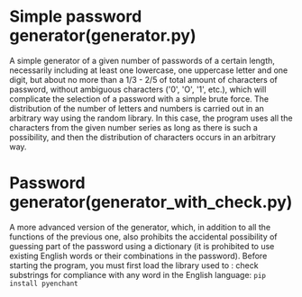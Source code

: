 # Simple password generator(generator.py)
A simple generator of a given number of passwords of a certain length, necessarily including at least one lowercase, one uppercase letter and one digit, but about no more than a 1/3 - 2/5 of total amount of characters of password, without ambiguous characters ('0', 'O', '1', etc.), which will complicate the selection of a password with a simple brute force. The distribution of the number of letters and numbers is carried out in an arbitrary way using the random library. In this case, the program uses all the characters from the given number series as long as there is such a possibility, and then the distribution of characters occurs in an arbitrary way.
# Password generator(generator_with_check.py)
A more advanced version of the generator, which, in addition to all the functions of the previous one, also prohibits the accidental possibility of guessing part of the password using a dictionary (it is prohibited to use existing English words or their combinations in the password). Before starting the program, you must first load the library used to : check substrings for compliance with any word in the English language:
`pip install pyenchant`
